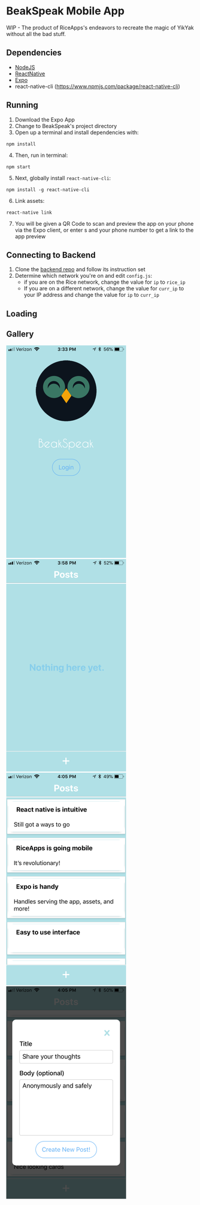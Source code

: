 # BeakSpeak Mobile App
WIP - The product of RiceApps's endeavors to recreate the magic of YikYak without all the bad stuff. 

## Dependencies
+ [NodeJS](https://nodejs.org/)
+ [ReactNative](https://facebook.github.io/react-native/)
+ [Expo](https://expo.io)
+ react-native-cli (https://www.npmjs.com/package/react-native-cli)

## Running
1. Download the Expo App 
2. Change to BeakSpeak's project directory 
3. Open up a terminal and install dependencies with:
```
npm install
```

4. Then, run in terminal:
```
npm start
```

5. Next, globally install `react-native-cli`:
```
npm install -g react-native-cli
```

6. Link assets:
```
react-native link
```

7. You will be given a QR Code to scan and preview the app on your phone via the Expo client, or enter s and your phone number to get a link to the app preview


## Connecting to Backend
1. Clone the [backend repo](https://github.com/rice-apps/riceyak-expressjs) and follow its instruction set
2. Determine which network you're on and edit `config.js`:
    - if you are on the Rice network, change the value for `ip` to `rice_ip`
    - If you are on a different network, change the value for `curr_ip` to your IP address and change the value for `ip` to `curr_ip`

## Loading

## Gallery
![login](/Gallery/login.PNG?raw=true "Login Page") ![empty](/Gallery/posts1.PNG?raw=true "Main Page - Empty") ![posts](/Gallery/posts2.PNG?raw=true "Main Page - Posts") ![new](/Gallery/newpost.PNG?raw=true "Create New Post")